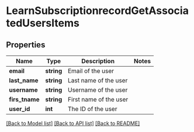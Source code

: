 # LearnSubscriptionrecordGetAssociatedUsersItems

## Properties
Name | Type | Description | Notes
------------ | ------------- | ------------- | -------------
**email** | **string** | Email of the user | 
**last_name** | **string** | Last name of the user | 
**username** | **string** | Username of the user | 
**firs_tname** | **string** | First name of the user | 
**user_id** | **int** | The ID of the user | 

[[Back to Model list]](../README.md#documentation-for-models) [[Back to API list]](../README.md#documentation-for-api-endpoints) [[Back to README]](../README.md)


